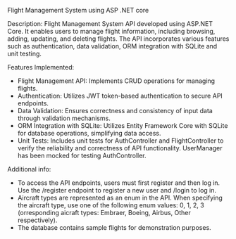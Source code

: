 Flight Management System using ASP .NET core

Description:
Flight Management System API developed using ASP.NET Core. 
It enables users to manage flight information, including browsing, adding, updating, and deleting flights. 
The API incorporates various features such as authentication, data validation, ORM integration with SQLite and unit testing.

Features Implemented:
- Flight Management API: Implements CRUD operations for managing flights.
- Authentication: Utilizes JWT token-based authentication to secure API endpoints.
- Data Validation: Ensures correctness and consistency of input data through validation mechanisms.
- ORM Integration with SQLite: Utilizes Entity Framework Core with SQLite for database operations, simplifying data access.
- Unit Tests: Includes unit tests for AuthController and FlightController to verify the reliability and correctness of API functionality.
UserManager has been mocked for testing AuthController.

Additional info:
- To access the API endpoints, users must first register and then log in.
Use the /register endpoint to register a new user and /login to log in.
- Aircraft types are represented as an enum in the API. When specifying the aircraft type, use one of the following enum values:
0, 1, 2, 3 (orresponding aicraft types: Embraer, Boeing, Airbus, Other respectively).
- The database contains sample flights for demonstration purposes.
